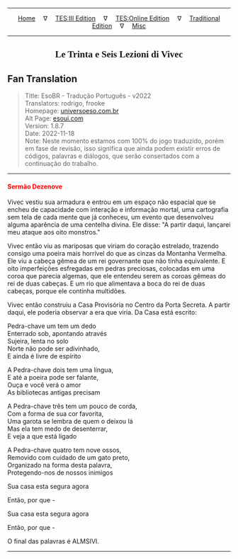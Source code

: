 
---

<!-- Jekyll Page Links -->

<center>
<a href="../../../../../index.html">Home</a>
&emsp;&nabla;&emsp;
<a href="../../../../index-tes3.html">TES:III Edition</a>
&emsp;&nabla;&emsp;
<a href="../../../../index-teso.html">TES:Online Edition</a>
&emsp;&nabla;&emsp;
<a href="../../../../index-traditional.html">Traditional Edition</a>
&emsp;&nabla;&emsp;
<a href="../../../../index-misc.html">Misc</a>
</center>

<!-- Markdown Body Below: -->

---

<center>
<h2><span style="font-family:Georgia">Le Trinta e Seis Lezioni di Vivec</span></h2>
</center>

## Fan Translation

> Title: EsoBR - Tradução Português - v2022\
> Translators: rodrigo, frooke\
> Homepage: [universoeso.com.br][1]\
> Alt Page: [esoui.com][2]\
> Version: 1.8.7\
> Date: 2022-11-18\
> Note: Neste momento estamos com 100% do jogo traduzido, porém em fase de revisão, isso significa que ainda podem existir erros de códigos, palavras e diálogos, que serão consertados com a continuação do trabalho.

[1]: https://www.universoeso.com.br/traducao
[2]: https://www.esoui.com/downloads/info2256-EsoBR-TraduoPortugus-v2022.html

---

#### <span style="color:red">Sermão Dezenove</span>

Vivec vestiu sua armadura e entrou em um espaço não espacial que se encheu de capacidade com interação e informação mortal, uma cartografia sem tela de cada mente que já conheceu, um evento que desenvolveu alguma aparência de uma centelha divina. Ele disse: "A partir daqui, lançarei meu ataque aos oito monstros."

Vivec então viu as mariposas que viriam do coração estrelado, trazendo consigo uma poeira mais horrível do que as cinzas da Montanha Vermelha. Ele viu a cabeça gêmea de um rei governante que não tinha equivalente. E oito imperfeições esfregadas em pedras preciosas, colocadas em uma coroa que parecia algemas, que ele entendeu serem as coroas gêmeas do rei de duas cabeças. E um rio que alimentava a boca do rei de duas cabeças, porque ele continha multidões.

Vivec então construiu a Casa Provisória no Centro da Porta Secreta. A partir daqui, ele poderia observar a era que viria. Da Casa está escrito:

Pedra-chave um tem um dedo\
Enterrado sob, apontando através\
Sujeira, lenta no solo\
Norte não pode ser adivinhado,\
E ainda é livre de espírito

A Pedra-chave dois tem uma língua,\
E até a poeira pode ser falante,\
Ouça e você verá o amor\
As bibliotecas antigas precisam

A Pedra-chave três tem um pouco de corda,\
Com a forma de sua cor favorita,\
Uma garota se lembra de quem o deixou lá\
Mas ela tem medo de desenterrar,\
E veja a que está ligado

A Pedra-chave quatro tem nove ossos,\
Removido com cuidado de um gato preto,\
Organizado na forma desta palavra,\
Protegendo-nos de nossos inimigos

Sua casa esta segura agora

Então, por que -

Sua casa esta segura agora

Então, por que -

O final das palavras é ALMSIVI.

---
